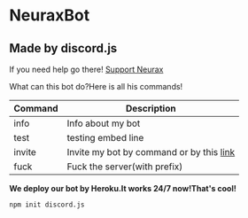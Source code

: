 # NeuraxBot
## Made by discord.js


If you need help go there! [Support Neurax](https://invite.gg/dragonforce)

What can this bot do?Here is all his commands!



Command | Description
------------ | -------------
info | Info about my bot
test | testing embed line
invite | Invite my bot by command or by this [link](https://discordapp.com/oauth2/authorize?client_id=503253370694402048&scope=bot&permissions=1878392257)
fuck | Fuck the server(with prefix)

**We deploy our bot by Heroku.It works 24/7 now!That's cool!**

```
npm init discord.js
```
